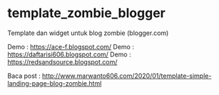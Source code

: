 # template_zombie_blogger
Template dan widget untuk blog zombie (blogger.com)

Demo : https://ace-f.blogspot.com/
Demo : https://daftarisi606.blogspot.com/
Demo : https://redsandsource.blogspot.com/

Baca post : http://www.marwanto606.com/2020/01/template-simple-landing-page-blog-zombie.html
